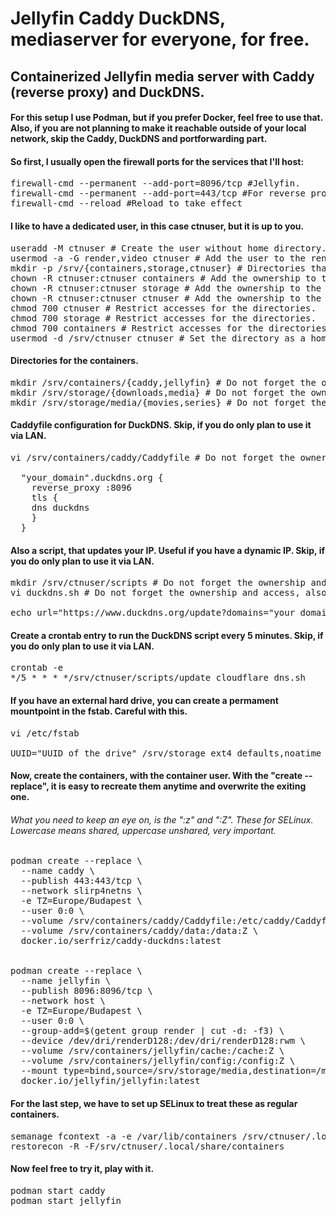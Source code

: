 # Jellyfin Caddy DuckDNS, mediaserver for everyone, for free.
## Containerized Jellyfin media server with Caddy (reverse proxy) and DuckDNS.

#### For this setup I use Podman, but if you prefer Docker, feel free to use that. Also, if you are not planning to make it reachable outside of your local network, skip the Caddy, DuckDNS and portforwarding part.

#### So first, I usually open the firewall ports for the services that I'll host:
<pre>firewall-cmd --permanent --add-port=8096/tcp #Jellyfin.
firewall-cmd --permanent --add-port=443/tcp #For reverse proxy (HTTPS), you have to enable port forwarding in your router for this port. Skip, if you do only plan to use it via LAN.
firewall-cmd --reload #Reload to take effect</pre>

#### I like to have a dedicated user, in this case ctnuser, but it is up to you.
<pre>useradd -M ctnuser # Create the user without home directory.
usermod -a -G render,video ctnuser # Add the user to the render and video groups.
mkdir -p /srv/{containers,storage,ctnuser} # Directories that the services will use and home directory for the user.
chown -R ctnuser:ctnuser containers # Add the ownership to the user.
chown -R ctnuser:ctnuser storage # Add the ownership to the user.
chown -R ctnuser:ctnuser ctnuser # Add the ownership to the user.
chmod 700 ctnuser # Restrict accesses for the directories.
chmod 700 storage # Restrict accesses for the directories.
chmod 700 containers # Restrict accesses for the directories.
usermod -d /srv/ctnuser ctnuser # Set the directory as a home for the user.</pre>

#### Directories for the containers.
<pre>mkdir /srv/containers/{caddy,jellyfin} # Do not forget the ownership and access.
mkdir /srv/storage/{downloads,media} # Do not forget the ownership and access.
mkdir /srv/storage/media/{movies,series} # Do not forget the ownership and access.</pre>

#### Caddyfile configuration for DuckDNS. Skip, if you do only plan to use it via LAN.
<pre>vi /srv/containers/caddy/Caddyfile # Do not forget the ownership and access.

  "your_domain".duckdns.org {
    reverse_proxy <your_internal_IP>:8096 
    tls {
    dns duckdns <your_token_from_duckdns> 
    }
  }</pre>

#### Also a script, that updates your IP. Useful if you have a dynamic IP. Skip, if you do only plan to use it via LAN.
<pre>mkdir /srv/ctnuser/scripts # Do not forget the ownership and access.
vi duckdns.sh # Do not forget the ownership and access, also make it executable.

echo url="https://www.duckdns.org/update?domains="your_domain"&token="your_token_from_duckdns"&ip=" | curl -k -o /srv/ctnuser/scripts/duck.log -K -</pre>

#### Create a crontab entry to run the DuckDNS script every 5 minutes. Skip, if you do only plan to use it via LAN.
<pre>crontab -e
*/5 * * * */srv/ctnuser/scripts/update_cloudflare_dns.sh
</pre>

#### If you have an external hard drive, you can create a permament mountpoint in the fstab. Careful with this.
<pre>vi /etc/fstab

UUID="UUID_of_the_drive" /srv/storage ext4 defaults,noatime 0 2 # A basic mount, modify if you prefer something else.</pre>

#### Now, create the containers, with the container user. With the "create --replace", it is easy to recreate them anytime and overwrite the exiting one.
###### What you need to keep an eye on, is the ":z" and ":Z". These for SELinux. Lowercase means shared, uppercase unshared, very important.
<pre>podman create --replace \
  --name caddy \
  --publish 443:443/tcp \
  --network slirp4netns \
  -e TZ=Europe/Budapest \
  --user 0:0 \
  --volume /srv/containers/caddy/Caddyfile:/etc/caddy/Caddyfile:z \
  --volume /srv/containers/caddy/data:/data:Z \
  docker.io/serfriz/caddy-duckdns:latest


podman create --replace \
  --name jellyfin \
  --publish 8096:8096/tcp \
  --network host \
  -e TZ=Europe/Budapest \
  --user 0:0 \
  --group-add=$(getent group render | cut -d: -f3) \
  --device /dev/dri/renderD128:/dev/dri/renderD128:rwm \
  --volume /srv/containers/jellyfin/cache:/cache:Z \
  --volume /srv/containers/jellyfin/config:/config:Z \
  --mount type=bind,source=/srv/storage/media,destination=/media,ro=true,relabel=shared \
  docker.io/jellyfin/jellyfin:latest</pre>

#### For the last step, we have to set up SELinux to treat these as regular containers.
<pre>semanage fcontext -a -e /var/lib/containers /srv/ctnuser/.local/share/containers
restorecon -R -F/srv/ctnuser/.local/share/containers</pre>

#### Now feel free to try it, play with it.
<pre>podman start caddy
podman start jellyfin</pre>
